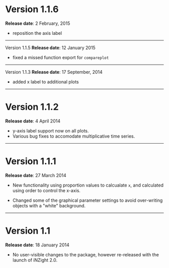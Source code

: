 # Version 1.1.6
__Release date__: 2 February, 2015

- reposition the axis label


***
Version 1.1.5
__Release date__: 12 January 2015

- fixed a missed function export for `compareplot`


***
Version 1.1.3
__Release date__: 17 September, 2014

- added x label to additional plots



***
# Version 1.1.2
__Release date__: 4 April 2014

- y-axis label support now on all plots.
- Various bug fixes to accomodate multiplicative time series.

***
# Version 1.1.1
__Release date__: 27 March 2014

- New functionality using proportion values to calcualate `x`,
  and calculated using order to control the x-axis.

- Changed some of the graphical parameter settings to avoid
  over-writing objects with a "white" background.


***
# Version 1.1
__Release date__: 18 January 2014

- No user-visible changes to the package, however re-released with the
  launch of iNZight 2.0.
